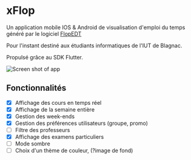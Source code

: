 # xFlop

Un application mobile IOS & Android de visualisation d'emploi du temps généré par le logiciel [FlopEDT](http://www.flopedt.org/) 

Pour l'instant destiné aux étudiants informatiques de l'IUT de Blagnac. 

Propulsé grâce au SDK Flutter. 

![Screen shot of app](https://image.noelshack.com/fichiers/2019/37/6/1568494911-appscreen.png "xFlop!")


## Fonctionnalités

- [x] Affichage des cours en temps réel
- [x] Affichage de la semaine entière
- [x] Gestion des week-ends
- [x] Gestion des préférences utilisateurs (groupe, promo) 
- [ ] Filtre des professeurs
- [x] Affichage des examens particuliers
- [ ] Mode sombre
- [ ] Choix d'un thème de couleur, (?image de fond)
